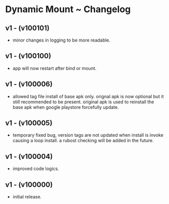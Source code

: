 # Dynamic Mount ~ Changelog
## v1 - (v100101)
* minor changes in logging to be more readable.
## v1 - (v100100)
* app will now restart after bind or mount.
## v1 - (v100006)
* allowed tag file install of base apk only. orignal apk is now optional but it still recommended to be present. original apk is used to reinstall the base apk when google playstore forcefully update.
## v1 - (v100005)
* temporary fixed bug, version tags are not updated when install is invoke causing a loop install. a rubost checking will be added in the future.
## v1 - (v100004)
* improved code logics.
## v1 - (v100000)
* initial release.